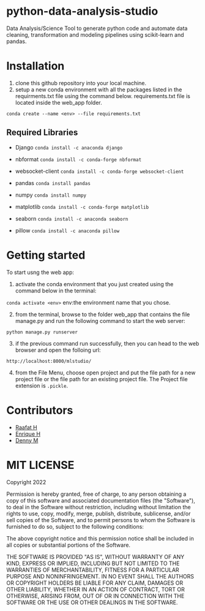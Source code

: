 # python-data-analysis-studio
Data Analysis/Science Tool to generate python code and automate data cleaning, transformation and modeling pipelines using scikit-learn and pandas.

# Installation
1. clone this github repository into your local machine.
2. setup a new conda environment with all the packages listed in the requirments.txt file using the command below. requirements.txt file is located inside the web_app folder.

```conda create --name <env> --file requirements.txt```

## Required Libraries
- Django
``` conda install -c anaconda django ```
- nbformat 
``` conda install -c conda-forge nbformat ```
- websocket-client
``` conda install -c conda-forge websocket-client ```
- pandas
```conda install pandas ```

- numpy
``` conda install numpy ```

- matplotlib
``` conda install -c conda-forge matplotlib ```

- seaborn
``` conda install -c anaconda seaborn ```

- pillow 
```conda install -c anaconda pillow ```



# Getting started
To start usng the web app:
1. activate the conda environment that you just created using the command below in the terminal:

```conda activate <env>``` env:the environment name that you chose.

2. from the terminal,  browse to the folder web_app that contains the file manage.py and run the following command to start the web server:

```python manage.py runserver```

3. if the previous command run successfully, then you can head to the web browser and open the folloing url:

```http://localhost:8000/mlstudio/```

4. from the File Menu, choose open project and put the file path for a new project file or the file path for an existing project file. The Project file extension is ```.pickle```. 

# Contributors
- [Raafat H](https://github.com/raafat-hantoush)
- [Enrique H](https://github.com/NHer0)
- [Denny M](https://github.com/Denny-Meyer)

# MIT LICENSE

Copyright 2022 

Permission is hereby granted, free of charge, to any person obtaining a copy of this software and associated documentation files (the "Software"), to deal in the Software without restriction, including without limitation the rights to use, copy, modify, merge, publish, distribute, sublicense, and/or sell copies of the Software, and to permit persons to whom the Software is furnished to do so, subject to the following conditions:

The above copyright notice and this permission notice shall be included in all copies or substantial portions of the Software.

THE SOFTWARE IS PROVIDED "AS IS", WITHOUT WARRANTY OF ANY KIND, EXPRESS OR IMPLIED, INCLUDING BUT NOT LIMITED TO THE WARRANTIES OF MERCHANTABILITY, FITNESS FOR A PARTICULAR PURPOSE AND NONINFRINGEMENT. IN NO EVENT SHALL THE AUTHORS OR COPYRIGHT HOLDERS BE LIABLE FOR ANY CLAIM, DAMAGES OR OTHER LIABILITY, WHETHER IN AN ACTION OF CONTRACT, TORT OR OTHERWISE, ARISING FROM, OUT OF OR IN CONNECTION WITH THE SOFTWARE OR THE USE OR OTHER DEALINGS IN THE SOFTWARE.
